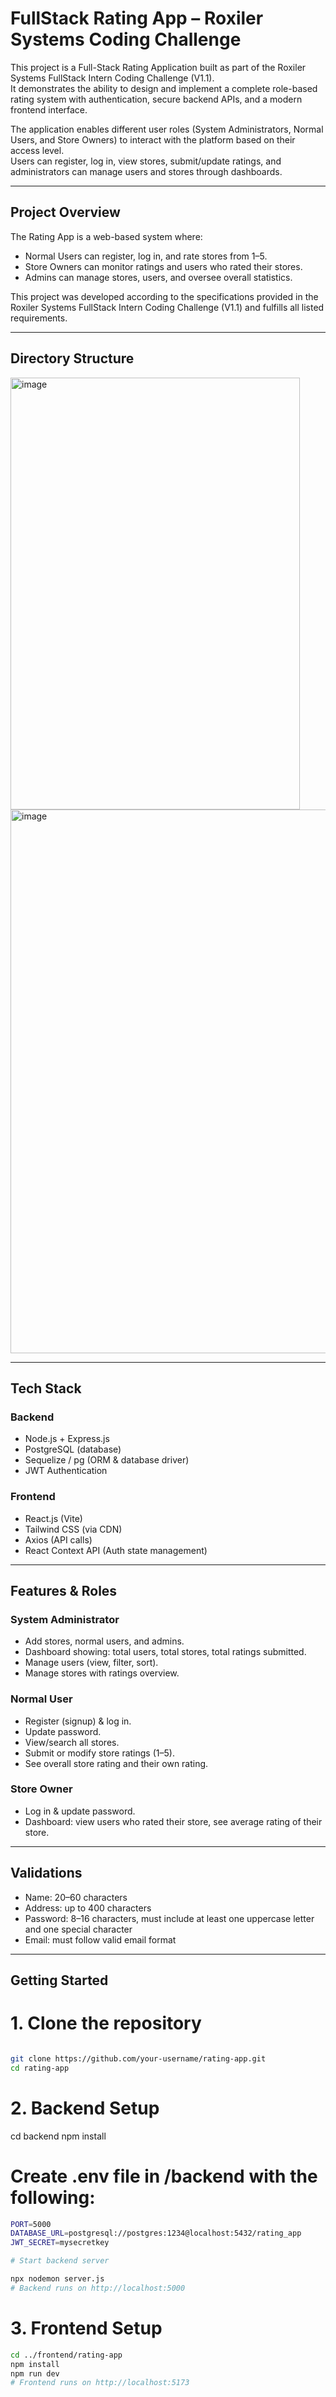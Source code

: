 # FullStack Rating App – Roxiler Systems Coding Challenge

This project is a Full-Stack Rating Application built as part of the Roxiler Systems FullStack Intern Coding Challenge (V1.1).  
It demonstrates the ability to design and implement a complete role-based rating system with authentication, secure backend APIs, and a modern frontend interface.

The application enables different user roles (System Administrators, Normal Users, and Store Owners) to interact with the platform based on their access level.  
Users can register, log in, view stores, submit/update ratings, and administrators can manage users and stores through dashboards.

---

## Project Overview

The Rating App is a web-based system where:  
- Normal Users can register, log in, and rate stores from 1–5.  
- Store Owners can monitor ratings and users who rated their stores.  
- Admins can manage stores, users, and oversee overall statistics.  

This project was developed according to the specifications provided in the Roxiler Systems FullStack Intern Coding Challenge (V1.1) and fulfills all listed requirements.  

---

## Directory Structure

<img width="463" height="691" alt="image" src="https://github.com/user-attachments/assets/ab12fba5-9823-4fbe-aad2-9c1bfc14aff4" />

<img width="508" height="870" alt="image" src="https://github.com/user-attachments/assets/eff55927-d3c1-45dc-a4da-7363176fead6" />

---

## Tech Stack

### Backend
- Node.js + Express.js  
- PostgreSQL (database)  
- Sequelize / pg (ORM & database driver)  
- JWT Authentication  

### Frontend
- React.js (Vite)  
- Tailwind CSS (via CDN)  
- Axios (API calls)  
- React Context API (Auth state management)  

---

## Features & Roles

### System Administrator
- Add stores, normal users, and admins.  
- Dashboard showing: total users, total stores, total ratings submitted.  
- Manage users (view, filter, sort).  
- Manage stores with ratings overview.  

### Normal User
- Register (signup) & log in.  
- Update password.  
- View/search all stores.  
- Submit or modify store ratings (1–5).  
- See overall store rating and their own rating.  

### Store Owner
- Log in & update password.  
- Dashboard: view users who rated their store, see average rating of their store.  

---

## Validations

- Name: 20–60 characters  
- Address: up to 400 characters  
- Password: 8–16 characters, must include at least one uppercase letter and one special character  
- Email: must follow valid email format  

---

## Getting Started
# 1. Clone the repository
```bash

git clone https://github.com/your-username/rating-app.git
cd rating-app
```

# 2. Backend Setup
cd backend
npm install

# Create .env file in /backend with the following:
```bash
PORT=5000
DATABASE_URL=postgresql://postgres:1234@localhost:5432/rating_app
JWT_SECRET=mysecretkey
```
```bash
# Start backend server

npx nodemon server.js
# Backend runs on http://localhost:5000
```
# 3. Frontend Setup
```bash
cd ../frontend/rating-app
npm install
npm run dev
# Frontend runs on http://localhost:5173
```
